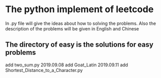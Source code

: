 # The python implement of leetcode

In .py file will give the ideas about how to solving the problems. 
Also the description of the problems will be given in English and Chinese

## The directory of easy is  the solutions for easy problems

add two_sum.py  2019.09.08
add Goat_Latin 2019.09.11
add Shortest_Distance_to_a_Character.py

